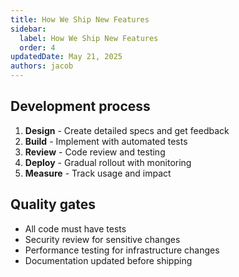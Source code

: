 ```yaml
---
title: How We Ship New Features
sidebar:
  label: How We Ship New Features
  order: 4
updatedDate: May 21, 2025
authors: jacob
---
```


## Development process
1. **Design** - Create detailed specs and get feedback
2. **Build** - Implement with automated tests
3. **Review** - Code review and testing
4. **Deploy** - Gradual rollout with monitoring
5. **Measure** - Track usage and impact

## Quality gates
- All code must have tests
- Security review for sensitive changes
- Performance testing for infrastructure changes
- Documentation updated before shipping